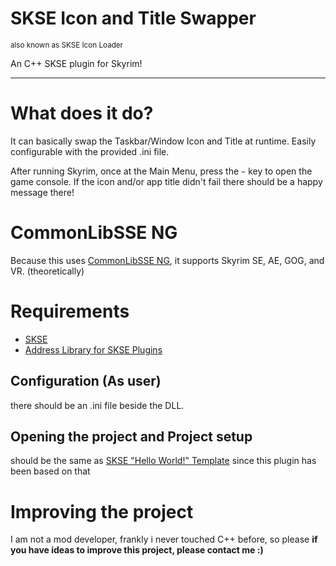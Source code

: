 # SKSE Icon and Title Swapper
<sub>also known as SKSE Icon Loader</sub>

An C++ SKSE plugin for Skyrim!

---
# What does it do?

It can basically swap the Taskbar/Window Icon and Title at runtime.
Easily configurable with the provided .ini file.

After running Skyrim, once at the Main Menu, press the `~` key to open the game console.
If the icon and/or app title didn't fail there should be a happy message there!

# CommonLibSSE NG

Because this uses [CommonLibSSE NG](https://github.com/CharmedBaryon/CommonLibSSE-NG), it supports Skyrim SE, AE, GOG, and VR. (theoretically)

# Requirements

- [SKSE](https://www.nexusmods.com/skyrimspecialedition/mods/30379)
- [Address Library for SKSE Plugins](https://www.nexusmods.com/skyrimspecialedition/mods/32444)

## Configuration (As user)

there should be an .ini file beside the DLL.

## Opening the project and Project setup

should be the same as [SKSE "Hello World!" Template](https://github.com/SkyrimScripting/SKSE_Template_HelloWorld) since this plugin has been based on that

# Improving the project

I am not a mod developer, frankly i never touched C++ before, so please
**if you have ideas to improve this project, please contact me :)**
